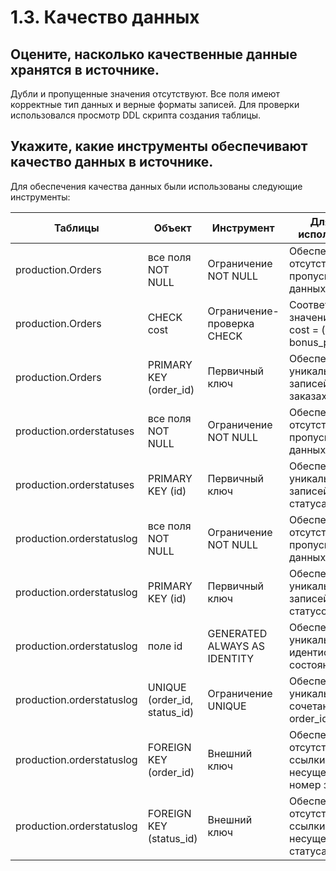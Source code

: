 # 1.3. Качество данных

## Оцените, насколько качественные данные хранятся в источнике.
Дубли и пропущенные значения отсутствуют.
Все поля имеют корректные тип данных и верные форматы записей.
Для проверки использовался просмотр DDL скрипта создания таблицы.

## Укажите, какие инструменты обеспечивают качество данных в источнике.
Для обеспечения качества данных были использованы следующие инструменты:

| Таблицы                  | Объект                      | Инструмент      		     	| Для чего используется |
| -------------------------| --------------------------- | -----------------------------| --------------------- |
| production.Orders        | все поля NOT NULL			 | Ограничение NOT NULL      	| Обеспечивает отсутствие пропусков в данных |
| production.Orders        | CHECK cost 				 | Ограничение-проверка CHECK	| Соответствие значений поля cost = (payment + bonus_payment)  |
| production.Orders        | PRIMARY KEY (order_id)		 | Первичный ключ           	| Обеспечивает уникальность записей о заказах |
| production.orderstatuses | все поля NOT NULL			 | Ограничение NOT NULL      	| Обеспечивает отсутствие пропусков в данных |
| production.orderstatuses | PRIMARY KEY (id)		     | Первичный ключ          	    | Обеспечивает уникальность записей о статусах заказов |
| production.orderstatuslog| все поля NOT NULL			 | Ограничение NOT NULL   	    | Обеспечивает отсутствие пропусков в данных |
| production.orderstatuslog| PRIMARY KEY (id)	     	 | Первичный ключ		     	| Обеспечивает уникальность записей истории статусов заказов |
| production.orderstatuslog| поле id         	     	 | GENERATED ALWAYS AS IDENTITY | Обеспечивает уникальность идентификатора состояния заказа |
| production.orderstatuslog| UNIQUE (order_id, status_id)| Ограничение UNIQUE	     	| Обеспечивает уникальность сочетания полей order_id, status_id |
| production.orderstatuslog| FOREIGN KEY (order_id)		 | Внешний ключ			     	| Обеспечивает отсутствие ссылки на несуществующий номер заказа |
| production.orderstatuslog| FOREIGN KEY (status_id) 	 | Внешний ключ			     	| Обеспечивает отсутствие ссылки на несуществую код статуса заказа |


